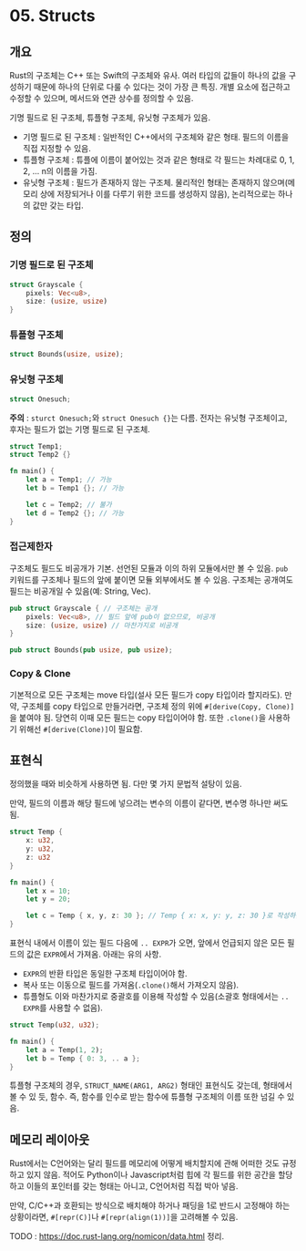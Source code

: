 # 05. Structs

## 개요
Rust의 구조체는 C++ 또는 Swift의 구조체와 유사. 여러 타입의 값들이 하나의 값을 구성하기 때문에 하나의 단위로 다룰 수 있다는 것이 가장 큰 특징. 개별 요소에 접근하고 수정할 수 있으며, 메서드와 연관 상수를 정의할 수 있음.

기명 필드로 된 구조체, 튜플형 구조체, 유닛형 구조체가 있음.

- 기명 필드로 된 구조체 : 일반적인 C++에서의 구조체와 같은 형태. 필드의 이름을 직접 지정할 수 있음.
- 튜플형 구조체 : 튜플에 이름이 붙어있는 것과 같은 형태로 각 필드는 차례대로 0, 1, 2, ... n의 이름을 가짐.
- 유닛형 구조체 : 필드가 존재하지 않는 구조체. 물리적인 형태는 존재하지 않으며(메모리 상에 저장되거나 이를 다루기 위한 코드를 생성하지 않음), 논리적으로는 하나의 값만 갖는 타입.

## 정의
### 기명 필드로 된 구조체
```rust
struct Grayscale {
    pixels: Vec<u8>,
    size: (usize, usize)
}
```

### 튜플형 구조체
```rust
struct Bounds(usize, usize);
```

### 유닛형 구조체
```rust
struct Onesuch;
```

**주의** : `sturct Onesuch;`와 `struct Onesuch {}`는 다름. 전자는 유닛형 구조체이고, 후자는 필드가 없는 기명 필드로 된 구조체.
```rust
struct Temp1;
struct Temp2 {}

fn main() {
    let a = Temp1; // 가능
    let b = Temp1 {}; // 가능

    let c = Temp2; // 불가
    let d = Temp2 {}; // 가능
}
``` 

### 접근제한자
구조체도 필드도 비공개가 기본. 선언된 모듈과 이의 하위 모듈에서만 볼 수 있음. `pub` 키워드를 구조체나 필드의 앞에 붙이면 모듈 외부에서도 볼 수 있음. 구조체는 공개여도 필드는 비공개일 수 있음(예: String, Vec).
```rust
pub struct Grayscale { // 구조체는 공개
    pixels: Vec<u8>, // 필드 앞에 pub이 없으므로, 비공개
    size: (usize, usize) // 마찬가지로 비공개
}
```
```rust
pub struct Bounds(pub usize, pub usize);
```

### Copy & Clone
기본적으로 모든 구조체는 move 타입(설사 모든 필드가 copy 타입이라 할지라도). 만약, 구조체를 copy 타입으로 만들거라면, 구조체 정의 위에 `#[derive(Copy, Clone)]`을 붙여야 됨. 당연히 이때 모든 필드는 copy 타입이어야 함. 또한 `.clone()`을 사용하기 위해선 `#[derive(Clone)]`이 필요함.

## 표현식
정의했을 때와 비슷하게 사용하면 됨. 다만 몇 가지 문법적 설탕이 있음.

만약, 필드의 이름과 해당 필드에 넣으려는 변수의 이름이 같다면, 변수명 하나만 써도 됨. 
```rust
struct Temp {
    x: u32,
    y: u32,
    z: u32
}

fn main() {
    let x = 10;
    let y = 20;

    let c = Temp { x, y, z: 30 }; // Temp { x: x, y: y, z: 30 }로 작성하는 것과 같음.
}
```

표현식 내에서 이름이 있는 필드 다음에 `.. EXPR`가 오면, 앞에서 언급되지 않은 모든 필드의 값은 `EXPR`에서 가져옴. 아래는 유의 사항.
- `EXPR`의 반환 타입은 동일한 구조체 타입이어야 함.
- 복사 또는 이동으로 필드를 가져옴(`.clone()`해서 가져오지 않음).
- 튜플형도 이와 마찬가지로 중괄호를 이용해 작성할 수 있음(소괄호 형태에서는 `.. EXPR`를 사용할 수 없음).
```rust
struct Temp(u32, u32);

fn main() {
    let a = Temp(1, 2);
    let b = Temp { 0: 3, .. a };
}
```
튜플형 구조체의 경우, `STRUCT_NAME(ARG1, ARG2)` 형태인 표현식도 갖는데, 형태에서 볼 수 있 듯, 함수. 즉, 함수를 인수로 받는 함수에 튜플형 구조체의 이름 또한 넘길 수 있음.

## 메모리 레이아웃
Rust에서는 C언어와는 달리 필드를 메모리에 어떻게 배치할지에 관해 어떠한 것도 규정하고 있지 않음. 적어도 Python이나 Javascript처럼 힙에 각 필드를 위한 공간을 할당하고 이들의 포인터를 갖는 형태는 아니고, C언어처럼 직접 박아 넣음.

만약, C/C++과 호환되는 방식으로 배치해야 하거나 패딩을 1로 반드시 고정해야 하는 상황이라면, `#[repr(C)]`나 `#[repr(align(1))]`을 고려해볼 수 있음.

TODO : https://doc.rust-lang.org/nomicon/data.html 정리.


